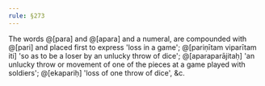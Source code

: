 ```yaml
---
rule: §273
---
```


The words @[para] and @[apara] and a numeral, are compounded with @[pari] and placed first to express 'loss in a game'; @[pariṇītam viparītam iti] 'so as to be a loser by an unlucky throw of dice'; @[aparaparājitaḥ] 'an unlucky throw or movement of one of the pieces at a game played with soldiers'; @[ekapariḥ] 'loss of one throw of dice', &c.
